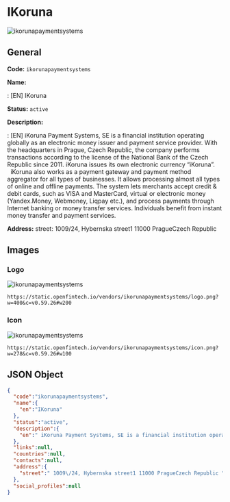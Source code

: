 
# IKoruna 
![ikorunapaymentsystems](https://static.openfintech.io/vendors/ikorunapaymentsystems/logo.png?w=400&c=v0.59.26#w200)  

## General 
 
**Code:** `ikorunapaymentsystems` 
 
**Name:** 
 
:	[EN] IKoruna 
 
**Status:** `active` 
 
**Description:** 
 
: [EN]  iKoruna Payment Systems, SE is a financial institution operating globally as an electronic money issuer and payment service provider. With the headquarters in Prague, Czech Republic, the company performs transactions according to the license of the National Bank of the Czech Republic since 2011. iKoruna issues its own electronic currency “iKoruna”.       iKoruna also works as a payment gateway and payment method aggregator for all types of businesses. It allows processing almost all types of online and offline payments. The system lets merchants accept credit & debit cards, such as VISA and MasterCard, virtual or electronic money (Yandex.Money, Webmoney, Liqpay etc.), and process payments through Internet banking or money transfer services. Individuals benefit from instant money transfer and payment services.   
 
**Address:** 
street:  1009/24, Hybernska street1 11000 PragueCzech Republic  

## Images 

### Logo 
 
![ikorunapaymentsystems](https://static.openfintech.io/vendors/ikorunapaymentsystems/logo.png?w=400&c=v0.59.26#w200)  

```
https://static.openfintech.io/vendors/ikorunapaymentsystems/logo.png?w=400&c=v0.59.26#w200
```  

### Icon 
 
![ikorunapaymentsystems](https://static.openfintech.io/vendors/ikorunapaymentsystems/icon.png?w=278&c=v0.59.26#w100)  

```
https://static.openfintech.io/vendors/ikorunapaymentsystems/icon.png?w=278&c=v0.59.26#w100
```  

## JSON Object 

```json
{
  "code":"ikorunapaymentsystems",
  "name":{
    "en":"IKoruna"
  },
  "status":"active",
  "description":{
    "en":" iKoruna Payment Systems, SE is a financial institution operating globally as an electronic money issuer and payment service provider. With the headquarters in Prague, Czech Republic, the company performs transactions according to the license of the National Bank of the Czech Republic since 2011. iKoruna issues its own electronic currency \u201ciKoruna\u201d.\u00a0\u00a0\u00a0\u00a0 \u00a0 iKoruna also works as a payment gateway and payment method aggregator for all types of businesses. It allows processing almost all types of online and offline payments. The system lets merchants accept credit & debit cards, such as VISA and MasterCard, virtual or electronic money (Yandex.Money, Webmoney, Liqpay etc.), and process payments through Internet banking or money transfer services. Individuals benefit from instant money transfer and payment services.\u00a0 "
  },
  "links":null,
  "countries":null,
  "contacts":null,
  "address":{
    "street":" 1009\/24, Hybernska street1 11000 PragueCzech Republic "
  },
  "social_profiles":null
}
```  
